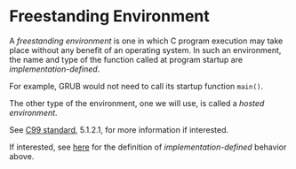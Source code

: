# Freestanding Environment

A *freestanding environment* is one in which C program execution may take place
without any benefit of an operating system.  In such an environment, the name
and type of the function called at program startup are *implementation-defined*.

For example, GRUB would not need to call its startup function `main()`.

The other type of the environment, one we will use, is called a *hosted
environment*.

See [C99 standard](/modules/c99-standard.md), 5.1.2.1, for more information if
interested.

If interested, see [here](/modules/behavior-types.md) for the definition of
*implementation-defined* behavior above.
